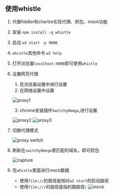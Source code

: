 ## 使用whistle
1. 代替fiddler和charlse实现代理、抓包、mock功能
2. 安装
    `npm install -g whistle`
3. 启动
    `w2 start -p 9000`
4. `whistle`其他命令
    `w2 help`
5. 打开浏览器`localhost:9000`即可使用`whistle`
6. 设置网页代理
    1. 在浏览器设置中进行设置
    2. 在网络设置中设置

    ![proxy1](https://github.com/bearnew/picture/blob/master/mardown/2019-09-25%20whistle/browser%20proxy1.png?raw=true)

    3. chrome安装插件`SwitchyOmega`,进行设置

    ![proxy2](https://github.com/bearnew/picture/blob/master/mardown/2019-09-25%20whistle/browser%20proxy2.png?raw=true)
    ![proxy3](https://github.com/bearnew/picture/blob/master/mardown/2019-09-25%20whistle/browser%20proxy3.png?raw=true)
7. 切换代理模式

    ![proxy switch](https://github.com/bearnew/picture/blob/master/mardown/2019-09-25%20whistle/proxy%20switch.png?raw=true)

8. 刷新在`switchyOmega`里匹配的域名，即可抓包

    ![capture](https://github.com/bearnew/picture/blob/master/mardown/2019-09-25%20whistle/capture.png?raw=true)

9. 在`whistle`里面进行mock数据

    * 使用`file://`的路径是相对`w2 start`的启动路径
    * 使用`file:///`的路径是指的跟路径`/`
    ![mock](https://github.com/bearnew/picture/blob/master/mardown/2019-09-25%20whistle/mock.png?raw=true)